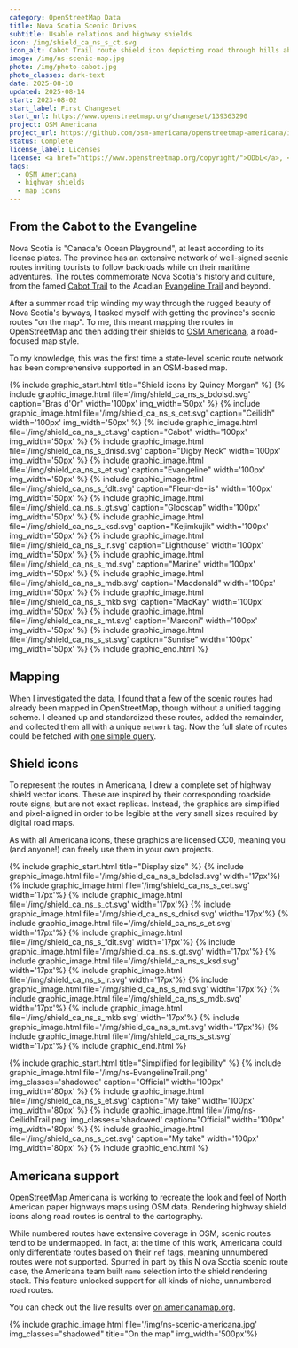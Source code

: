 ```yaml
---
category: OpenStreetMap Data
title: Nova Scotia Scenic Drives
subtitle: Usable relations and highway shields
icon: /img/shield_ca_ns_s_ct.svg
icon_alt: Cabot Trail route shield icon depicting road through hills above water.
image: /img/ns-scenic-map.jpg
photo: /img/photo-cabot.jpg
photo_classes: dark-text
date: 2025-08-10
updated: 2025-08-14
start: 2023-08-02
start_label: First Changeset
start_url: https://www.openstreetmap.org/changeset/139363290
project: OSM Americana
project_url: https://github.com/osm-americana/openstreetmap-americana/issues/911
status: Complete
license_label: Licenses
license: <a href="https://www.openstreetmap.org/copyright/">ODbL</a>, <a href="https://github.com/osm-americana/openstreetmap-americana/blob/main/LICENSE">CC0</a>
tags:
  - OSM Americana
  - highway shields
  - map icons
---
```

## From the Cabot to the Evangeline
Nova Scotia is "Canada's Ocean Playground", at least according to its license plates. The province has an extensive network of well-signed scenic routes inviting tourists to follow backroads while on their maritime adventures. The routes commemorate Nova Scotia's history and culture, from the famed [Cabot Trail](https://en.wikipedia.org/wiki/Cabot_Trail) to the Acadian [Evangeline Trail](https://en.wikipedia.org/wiki/Evangeline_Trail) and beyond.

After a summer road trip winding my way through the rugged beauty of Nova Scotia's byways, I tasked myself with getting the province's scenic routes "on the map". To me, this meant mapping the routes in OpenStreetMap and then adding their shields to [OSM Americana](https://americanamap.org), a road-focused map style.

To my knowledge, this was the first time a state-level scenic route network has been comprehensive supported in an OSM-based map.

{% include graphic_start.html title="Shield icons by Quincy Morgan" %}
  {% include graphic_image.html file='/img/shield_ca_ns_s_bdolsd.svg' caption="Bras d'Or" width='100px' img_width='50px' %}
  {% include graphic_image.html file='/img/shield_ca_ns_s_cet.svg' caption="Ceilidh" width='100px' img_width='50px' %}
  {% include graphic_image.html file='/img/shield_ca_ns_s_ct.svg' caption="Cabot" width='100px' img_width='50px' %}
  {% include graphic_image.html file='/img/shield_ca_ns_s_dnisd.svg' caption="Digby Neck" width='100px' img_width='50px' %}
  {% include graphic_image.html file='/img/shield_ca_ns_s_et.svg' caption="Evangeline" width='100px' img_width='50px' %}
  {% include graphic_image.html file='/img/shield_ca_ns_s_fdlt.svg' caption="Fleur-de-lis" width='100px' img_width='50px' %}
  {% include graphic_image.html file='/img/shield_ca_ns_s_gt.svg' caption="Glooscap" width='100px' img_width='50px' %}
  {% include graphic_image.html file='/img/shield_ca_ns_s_ksd.svg' caption="Kejimkujik" width='100px' img_width='50px' %}
  {% include graphic_image.html file='/img/shield_ca_ns_s_lr.svg' caption="Lighthouse" width='100px' img_width='50px' %}
  {% include graphic_image.html file='/img/shield_ca_ns_s_md.svg' caption="Marine" width='100px' img_width='50px' %}
  {% include graphic_image.html file='/img/shield_ca_ns_s_mdb.svg' caption="Macdonald" width='100px' img_width='50px' %}
  {% include graphic_image.html file='/img/shield_ca_ns_s_mkb.svg' caption="MacKay" width='100px' img_width='50px' %}
  {% include graphic_image.html file='/img/shield_ca_ns_s_mt.svg' caption="Marconi" width='100px' img_width='50px' %}
  {% include graphic_image.html file='/img/shield_ca_ns_s_st.svg' caption="Sunrise" width='100px' img_width='50px' %}
{% include graphic_end.html %}

## Mapping

When I investigated the data, I found that a few of the scenic routes had already been mapped in OpenStreetMap, though without a unified tagging scheme. I cleaned up and standardized these routes, added the remainder, and collected them all with a unique `network` tag. Now the full slate of routes could be fetched with [one simple query](https://overpass-ultra.us/#run&m=6.02/45.1682/-63.1248&q=NoewrgLgXAVgziAdgXWBAlgWwKbmgNgAZkBuAKDICdsAbYAIkWwgHcRKBregXnoGEAglAByAZSij6pCngAEAc1yYSQA).

## Shield icons

To represent the routes in Americana, I drew a complete set of highway shield vector icons. These are inspired by their corresponding roadside route signs, but are not exact replicas. Instead, the graphics are simplified and pixel-aligned in order to be legible at the very small sizes required by digital road maps.

As with all Americana icons, these graphics are licensed CC0, meaning you (and anyone!) can freely use them in your own projects.

{% include graphic_start.html title="Display size" %}
  {% include graphic_image.html file='/img/shield_ca_ns_s_bdolsd.svg' width='17px'%}
  {% include graphic_image.html file='/img/shield_ca_ns_s_cet.svg' width='17px'%}
  {% include graphic_image.html file='/img/shield_ca_ns_s_ct.svg' width='17px'%}
  {% include graphic_image.html file='/img/shield_ca_ns_s_dnisd.svg' width='17px'%}
  {% include graphic_image.html file='/img/shield_ca_ns_s_et.svg' width='17px'%}
  {% include graphic_image.html file='/img/shield_ca_ns_s_fdlt.svg' width='17px'%}
  {% include graphic_image.html file='/img/shield_ca_ns_s_gt.svg' width='17px'%}
  {% include graphic_image.html file='/img/shield_ca_ns_s_ksd.svg' width='17px'%}
  {% include graphic_image.html file='/img/shield_ca_ns_s_lr.svg' width='17px'%}
  {% include graphic_image.html file='/img/shield_ca_ns_s_md.svg' width='17px'%}
  {% include graphic_image.html file='/img/shield_ca_ns_s_mdb.svg' width='17px'%}
  {% include graphic_image.html file='/img/shield_ca_ns_s_mkb.svg' width='17px'%}
  {% include graphic_image.html file='/img/shield_ca_ns_s_mt.svg' width='17px'%}
  {% include graphic_image.html file='/img/shield_ca_ns_s_st.svg' width='17px'%}
{% include graphic_end.html %}

{% include graphic_start.html title="Simplified for legibility" %}
  {% include graphic_image.html file='/img/ns-EvangelineTrail.png' img_classes='shadowed' caption="Official" width='100px' img_width='80px' %}
  {% include graphic_image.html file='/img/shield_ca_ns_s_et.svg' caption="My take" width='100px' img_width='80px' %}
  {% include graphic_image.html file='/img/ns-CeilidhTrail.png' img_classes='shadowed' caption="Official" width='100px' img_width='80px' %}
  {% include graphic_image.html file='/img/shield_ca_ns_s_cet.svg' caption="My take" width='100px' img_width='80px' %}
{% include graphic_end.html %}

## Americana support

[OpenStreetMap Americana](https://americanamap.org) is working to recreate the look and feel of North American paper highways maps using OSM data. Rendering highway shield icons along road routes is central to the cartography.

While numbered routes have extensive coverage in OSM, scenic routes tend to be undermapped. In fact, at the time of this work, Americana could only differentiate routes based on their `ref` tags, meaning unnumbered routes were not supported. Spurred in part by this N ova Scotia scenic route case, the Americana team built `name` selection into the shield rendering stack. This feature unlocked support for all kinds of niche, unnumbered road routes.

You can check out the live results over [on americanamap.org](https://americanamap.org/#map=12.29/45.64218/-61.4356).

{% include graphic_image.html file='/img/ns-scenic-americana.jpg' img_classes="shadowed" title="On the map" img_width='500px'%}

